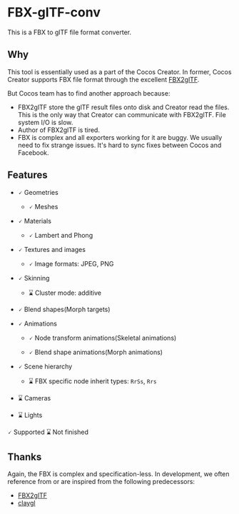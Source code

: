 
# FBX-glTF-conv

This is a FBX to glTF file format converter.

## Why

This tool is essentially used as a part of the Cocos Creator.
In former, Cocos Creator supports FBX file format through the excellent [FBX2glTF](https://github.com/facebookincubator/FBX2glTF).

But Cocos team has to find another approach because:

* FBX2glTF store the glTF result files onto disk and Creator read the files.
  This is the only way that Creator can communicate with FBX2glTF. File system I/O is slow.
* Author of FBX2glTF is tired.
* FBX is complex and all exporters working for it are buggy. We usually need to fix strange issues. It's hard to sync fixes between Cocos and Facebook.

## Features

- 🗸 Geometries

  - 🗸 Meshes

- 🗸 Materials

  - 🗸 Lambert and Phong

- 🗸 Textures and images

  - 🗸 Image formats: JPEG, PNG

- 🗸 Skinning

  - ⌛ Cluster mode: additive

- 🗸 Blend shapes(Morph targets)

- 🗸 Animations

  - 🗸 Node transform animations(Skeletal animations)

  - 🗸 Blend shape animations(Morph animations)

- 🗸 Scene hierarchy

  - ⌛ FBX specific node inherit types: `RrSs`, `Rrs`

- ⌛ Cameras

- ⌛ Lights

🗸 Supported ⌛ Not finished

## Thanks

Again, the FBX is complex and specification-less. In development, we often reference from or are inspired from the following predecessors:

- [FBX2glTF](https://github.com/facebookincubator/FBX2glTF)
- [claygl](https://github.com/pissang/claygl)
